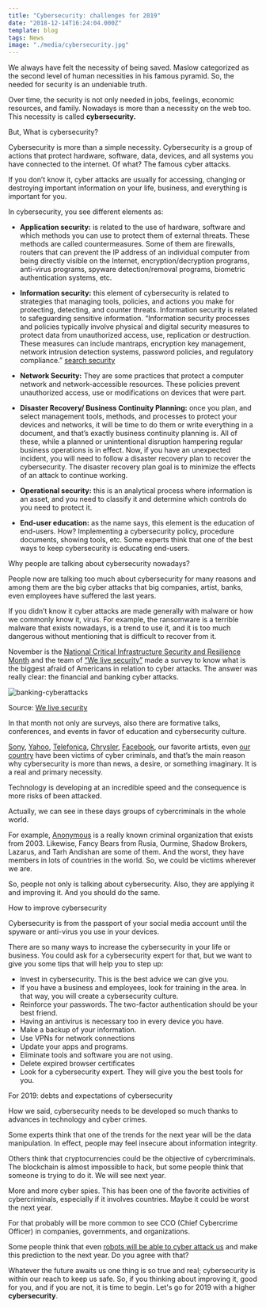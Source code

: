 ```yaml
---
title: "Cybersecurity: challenges for 2019"
date: "2018-12-14T16:24:04.000Z"
template: blog
tags: News
image: "./media/cybersecurity.jpg"
---
```


We always have felt the necessity of being saved. Maslow categorized as the second level of human necessities in his famous pyramid. So, the needed for security is an undeniable truth. 

Over time, the security is not only needed in jobs, feelings, economic resources, and family. Nowadays is more than a necessity on the web too. This necessity is called **cybersecurity.**  


<title-2>But, What is cybersecurity?</title-2>

Cybersecurity is more than a simple necessity. Cybersecurity is a group of actions that protect hardware, software, data, devices, and all systems you have connected to the internet. Of what? The famous cyber attacks. 

If you don’t know it, cyber attacks are usually for accessing, changing or destroying important information on your life, business, and everything is important for you.

<youtube-video id="JdfmV2KW11I"></youtube-video>

In cybersecurity, you see different elements as:

* **Application security:** is related to the use of hardware, software and which methods you can use to protect them of external threats. These methods are called countermeasures. Some of them are firewalls, routers that can prevent the IP address of an individual computer from being directly visible on the Internet, encryption/decryption programs, anti-virus programs, spyware detection/removal programs, biometric authentication systems, etc.

* **Information security:** this element of cybersecurity is related to strategies that managing tools, policies, and actions you make for protecting, detecting, and counter threats. Information security is related to safeguarding sensitive information. “Information security processes and policies typically involve physical and digital security measures to protect data from unauthorized access, use, replication or destruction. These measures can include mantraps, encryption key management, network intrusion detection systems, password policies, and regulatory compliance.” [search security](https://searchsecurity.techtarget.com/definition/information-security-infosec)

<youtube-video id="7L9JerWIT3Y"></youtube-video>

* **Network Security:**  They are some practices that protect a computer network and network-accessible resources. These policies prevent unauthorized access, use or modifications on devices that were part.

* **Disaster Recovery/ Business Continuity Planning:** once you plan, and select management tools, methods, and processes to protect your devices and networks, it will be time to do them or write everything in a document, and that’s exactly business continuity planning is. All of these, while a planned or unintentional disruption hampering regular business operations is in effect. Now, if you have an unexpected incident, you will need to follow a disaster recovery plan to recover the cybersecurity. The disaster recovery plan goal is to minimize the effects of an attack to continue working.

* **Operational security:** this is an analytical process where information is an asset, and you need to classify it and determine which controls do you need to protect it.

* **End-user education:** as the name says, this element is the education of end-users. How? Implementing a cybersecurity policy, procedure documents, showing tools, etc. Some experts think that one of the best ways to keep cybersecurity is educating end-users.  

<title-3>Why people are talking about cybersecurity nowadays?</title-3>

People now are talking too much about cybersecurity for many reasons and among them are the big cyber attacks that big companies, artist, banks, even employees have suffered the last years. 

If you didn’t know it cyber attacks are made generally with malware or how we commonly know it, virus. For example, the ransomware is a terrible malware that exists nowadays, is a trend to use it, and it is too much dangerous without mentioning that is difficult to recover from it.

November is the [National Critical Infrastructure Security and Resilience Month](https://www.dhs.gov/cisa/critical-infrastructure-security-and-resilience-month) and the team of [“We live security”](https://www.welivesecurity.com/2018/11/30/cyberattack-financial-sector-worries-americans/) made a survey to know what is the biggest afraid of Americans in relation to cyber attacks. The answer was really clear: the financial and banking cyber attacks.

![banking-cyberattacks](media/banking-cyberattacks.jpg)

Source: [We live security](https://www.welivesecurity.com/2018/11/30/cyberattack-financial-sector-worries-americans/)

In that month not only are surveys, also there are formative talks, conferences, and events in favor of education and cybersecurity culture. 

[Sony](https://www.bankinfosecurity.com/sony-pictures-cyber-attack-timeline-a-7710), [Yahoo](https://www.cashfloat.co.uk/blog/technology-innovation/yahoo-cyber-attack/), [Telefonica](https://www.ft.com/content/74c666ec-8dc7-3b20-b573-245bc0e9d935), [Chrysler](https://www.washingtonpost.com/news/powerpost/wp/2016/05/18/next-cyberattack-front-could-be-your-car/?noredirect=on), [Facebook](https://www.ft.com/content/c5f13f30-c33f-11e8-8d55-54197280d3f7), our favorite artists, even [our country](https://www.cnbc.com/2018/02/17/us-government-is-exceptionally-vulnerable-to-cyberattacks-security-expert-says.html) have been victims of cyber criminals, and that’s the main reason why cybersecurity is more than news, a desire, or something imaginary. It is a real and primary necessity. 

Technology is developing at an incredible speed and the consequence is more risks of been attacked. 

Actually, we can see in these days groups of cybercriminals in the whole world.

For example, [Anonymous](https://anonofficial.com/) is a really known criminal organization that exists from 2003. Likewise, Fancy Bears from Rusia, Ourmine, Shadow Brokers, Lazarus, and Tarh Andishan are some of them. And the worst, they have members in lots of countries in the world. So, we could be victims wherever we are.

So, people not only is talking about cybersecurity. Also, they are applying it and improving it. And you should do the same.


<title-3>How to improve cybersecurity</title-3>

Cybersecurity is from the passport of your social media account until the spyware or anti-virus you use in your devices. 

There are so many ways to increase the cybersecurity in your life or business. You could ask for a cybersecurity expert for that, but we want to give you some tips that will help you to step up:

* Invest in cybersecurity. This is the best advice we can give you.
* If you have a business and employees, look for training in the area. In that way, you will create a cybersecurity culture. 
* Reinforce your passwords. The two-factor authentication should be your best friend. 
* Having an antivirus is necessary too in every device you have. 
* Make a backup of your information. 
* Use VPNs for network connections
* Update your apps and programs. 
* Eliminate tools and software you are not using. 
* Delete expired browser certificates
* Look for a cybersecurity expert. They will give you the best tools for you.

<title-2>For 2019: debts and expectations of cybersecurity</title-2>

How we said, cybersecurity needs to be developed so much thanks to advances in technology and cyber crimes. 

Some experts think that one of the trends for the next year will be the data manipulation. In effect, people may feel insecure about information integrity. 

Others think that cryptocurrencies could be the objective of cybercriminals. The blockchain is almost impossible to hack, but some people think that someone is trying to do it. We will see next year. 

More and more cyber spies. This has been one of the favorite activities of cybercriminals, especially if it involves countries. Maybe it could be worst the next year. 

For that probably will be more common to see CCO (Chief Cybercrime Officer) in companies, governments, and organizations. 

Some people think that even [robots will be able to cyber attack us](https://www.businesscloud.co.uk/news/a-bot-cyber-attack-and-other-2019-tech-predictions) and make this prediction to the next year. Do you agree with that? 

Whatever the future awaits us one thing is so true and real; cybersecurity is within our reach to keep us safe. So, if you thinking about improving it, good for you, and if you are not, it is time to begin. Let's go for 2019 with a higher **cybersecurity**.




